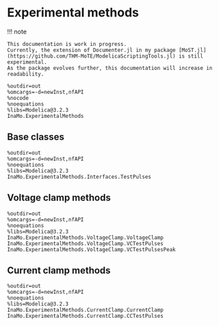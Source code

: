 # Experimental methods

!!! note

    This documentation is work in progress.
    Currently, the extension of Documenter.jl in my package [MoST.jl](https://github.com/THM-MoTE/ModelicaScriptingTools.jl) is still experimental.
    As the package evolves further, this documentation will increase in readability.

```@modelica
%outdir=out
%omcargs=-d=newInst,nfAPI
%nocode
%noequations
%libs=Modelica@3.2.3
InaMo.ExperimentalMethods
```

## Base classes

```@modelica
%outdir=out
%omcargs=-d=newInst,nfAPI
%noequations
%libs=Modelica@3.2.3
InaMo.ExperimentalMethods.Interfaces.TestPulses
```

## Voltage clamp methods

```@modelica
%outdir=out
%omcargs=-d=newInst,nfAPI
%noequations
%libs=Modelica@3.2.3
InaMo.ExperimentalMethods.VoltageClamp.VoltageClamp
InaMo.ExperimentalMethods.VoltageClamp.VCTestPulses
InaMo.ExperimentalMethods.VoltageClamp.VCTestPulsesPeak
```

## Current clamp methods

```@modelica
%outdir=out
%omcargs=-d=newInst,nfAPI
%noequations
%libs=Modelica@3.2.3
InaMo.ExperimentalMethods.CurrentClamp.CurrentClamp
InaMo.ExperimentalMethods.CurrentClamp.CCTestPulses
```
